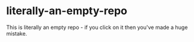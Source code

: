 # literally-an-empty-repo
This is literally an empty repo - if you click on it then you've made a huge mistake.
